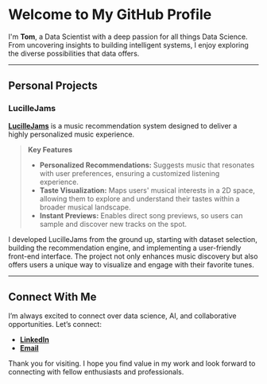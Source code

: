 # Welcome to My GitHub Profile

I'm **Tom**, a Data Scientist with a deep passion for all things Data Science. From uncovering insights to building intelligent systems, I enjoy exploring the diverse possibilities that data offers.

---

## Personal Projects

### LucilleJams

[**LucilleJams**](https://github.com/tomargentin0901/LucilleJams) is a music recommendation system designed to deliver a highly personalized music experience. 
> **Key Features**  
> - **Personalized Recommendations:** Suggests music that resonates with user preferences, ensuring a customized listening experience.  
> - **Taste Visualization:** Maps users' musical interests in a 2D space, allowing them to explore and understand their tastes within a broader musical landscape.  
> - **Instant Previews:** Enables direct song previews, so users can sample and discover new tracks on the spot.

I developed LucilleJams from the ground up, starting with dataset selection, building the recommendation engine, and implementing a user-friendly front-end interface. The project not only enhances music discovery but also offers users a unique way to visualize and engage with their favorite tunes.

---

## Connect With Me

I’m always excited to connect over data science, AI, and collaborative opportunities. Let’s connect:

- **[LinkedIn](https://www.linkedin.com/in/tom-argentin/)**
- **[Email](mailto:tom09012000@gmail.com)**

Thank you for visiting. I hope you find value in my work and look forward to connecting with fellow enthusiasts and professionals.
